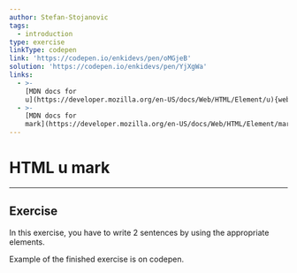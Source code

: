 ```yaml
---
author: Stefan-Stojanovic
tags:
  - introduction
type: exercise
linkType: codepen
link: 'https://codepen.io/enkidevs/pen/oMGjeB'
solution: 'https://codepen.io/enkidevs/pen/YjXgWa'
links:
  - >-
    [MDN docs for
    u](https://developer.mozilla.org/en-US/docs/Web/HTML/Element/u){website}
  - >-
    [MDN docs for
    mark](https://developer.mozilla.org/en-US/docs/Web/HTML/Element/mark){website}
---
```


# HTML u mark


---

## Exercise

In this exercise, you have to write 2 sentences by using the appropriate elements.

Example of the finished exercise is on codepen.
